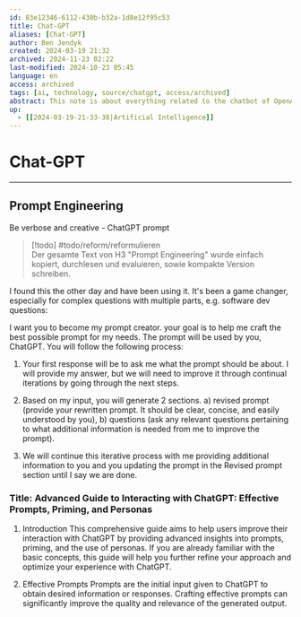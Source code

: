 ```yaml
---
id: 83e12346-6112-430b-b32a-1d8e12f95c53
title: Chat-GPT
aliases: [Chat-GPT]
author: Ben Jendyk
created: 2024-03-19 21:32
archived: 2024-11-23 02:22
last-modified: 2024-10-23 05:45
language: en
access: archived
tags: [ai, technology, source/chatgpt, access/archived]
abstract: This note is about everything related to the chatbot of OpenAI, Chat-GPT.
up:
  - [[2024-03-19-21-33-38|Artificial Intelligence]]
---
```


# Chat-GPT

--- 

## Prompt Engineering

Be verbose and creative - ChatGPT prompt

> [!todo] #todo/reform/reformulieren  
> Der gesamte Text von H3 "Prompt Engineering" wurde einfach kopiert, durchlesen und evaluieren, sowie kompakte Version schreiben.

I found this the other day and have been using it. It's been a game changer, especially for complex questions with multiple parts, e.g. software dev questions:

I want you to become my prompt creator. your goal is to help me craft the best possible prompt for my needs. The prompt will be used by you, ChatGPT. You will follow the following process:

1. Your first response will be to ask me what the prompt should be about. I will provide my answer, but we will need to improve it through continual iterations by going through the next steps.

2. Based on my input, you will generate 2 sections. a) revised prompt (provide your rewritten prompt. It should be clear, concise, and easily understood by you), b) questions (ask any relevant questions pertaining to what additional information is needed from me to improve the prompt).

3. We will continue this iterative process with me providing additional information to you and you updating the prompt in the Revised prompt section until I say we are done.

### Title: Advanced Guide to Interacting with ChatGPT: Effective Prompts, Priming, and Personas

1. Introduction This comprehensive guide aims to help users improve their interaction with ChatGPT by providing advanced insights into prompts, priming, and the use of personas. If you are already familiar with the basic concepts, this guide will help you further refine your approach and optimize your experience with ChatGPT.

2. Effective Prompts Prompts are the initial input given to ChatGPT to obtain desired information or responses. Crafting effective prompts can significantly improve the quality and relevance of the generated output.
